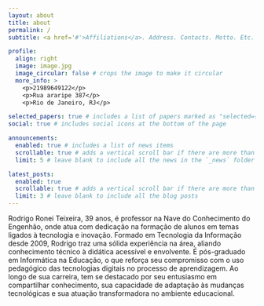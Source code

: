 ```yaml
---
layout: about
title: about
permalink: /
subtitle: <a href='#'>Affiliations</a>. Address. Contacts. Motto. Etc.

profile:
  align: right
  image: image.jpg
  image_circular: false # crops the image to make it circular
  more_info: >
    <p>21989649122</p>
    <p>Rua araripe 387</p>
    <p>Rio de Janeiro, RJ</p>

selected_papers: true # includes a list of papers marked as "selected={true}"
social: true # includes social icons at the bottom of the page

announcements:
  enabled: true # includes a list of news items
  scrollable: true # adds a vertical scroll bar if there are more than 3 news items
  limit: 5 # leave blank to include all the news in the `_news` folder

latest_posts:
  enabled: true
  scrollable: true # adds a vertical scroll bar if there are more than 3 new posts items
  limit: 3 # leave blank to include all the blog posts
---
```

Rodrigo Ronei Teixeira, 39 anos, é professor na Nave do Conhecimento do Engenhão, onde atua com dedicação na formação de alunos em temas ligados à tecnologia e inovação. Formado em Tecnologia da Informação desde 2009, Rodrigo traz uma sólida experiência na área, aliando conhecimento técnico à didática acessível e envolvente. É pós-graduado em Informática na Educação, o que reforça seu compromisso com o uso pedagógico das tecnologias digitais no processo de aprendizagem. Ao longo de sua carreira, tem se destacado por seu entusiasmo em compartilhar conhecimento, sua capacidade de adaptação às mudanças tecnológicas e sua atuação transformadora no ambiente educacional.

